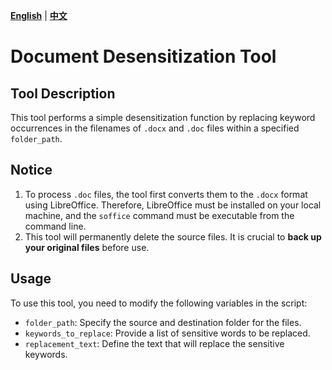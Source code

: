 
[**English**](./README.md) | [**中文**](README_cn.md)
# Document Desensitization Tool

## Tool Description

This tool performs a simple desensitization function by replacing keyword occurrences in the filenames of `.docx` and `.doc` files within a specified `folder_path`.

## Notice

1.  To process `.doc` files, the tool first converts them to the `.docx` format using LibreOffice. Therefore, LibreOffice must be installed on your local machine, and the `soffice` command must be executable from the command line.
2.  This tool will permanently delete the source files. It is crucial to **back up your original files** before use.

## Usage

To use this tool, you need to modify the following variables in the script:

*   `folder_path`: Specify the source and destination folder for the files.
*   `keywords_to_replace`: Provide a list of sensitive words to be replaced.
*   `replacement_text`: Define the text that will replace the sensitive keywords.
